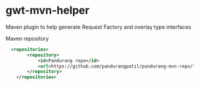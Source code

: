 gwt-mvn-helper
==============

Maven plugin to help generate Request Factory and overlay type interfaces


Maven repository 
```xml
  <repositories>
		<repository>
			<id>Pandurang repo</id>
			<url>https://github.com/pandurangpatil/pandurang-mvn-repo/tree/master/releases</url>
		</repository>
	</repositories>
```
